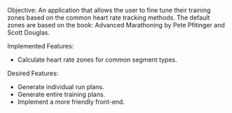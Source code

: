 Objective: An application that allows the user to fine tune their training zones
based on the common heart rate tracking methods. The default zones are based on 
the book: Advanced Marathoning by Pete Pfitinger and Scott Douglas.

Implemented Features:

- Calculate heart rate zones for common segment types.

Desired Features:

- Generate individual run plans.
- Generate entire training plans.
- Implement a more friendly front-end.
